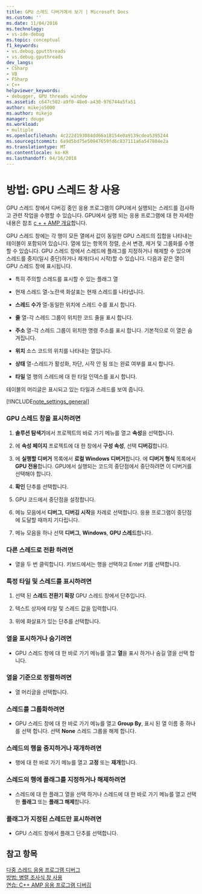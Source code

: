 ```yaml
---
title: GPU 스레드 디버거에서 보기 | Microsoft Docs
ms.custom: ''
ms.date: 11/04/2016
ms.technology:
- vs-ide-debug
ms.topic: conceptual
f1_keywords:
- vs.debug.gputthreads
- vs.debug.gputhreads
dev_langs:
- CSharp
- VB
- FSharp
- C++
helpviewer_keywords:
- debugger, GPU threads window
ms.assetid: c647c502-a9f0-48e0-a430-976744a5fa51
author: mikejo5000
ms.author: mikejo
manager: douge
ms.workload:
- multiple
ms.openlocfilehash: 4c222d193084dd66a18154e0a9139cdea5395244
ms.sourcegitcommit: 6a9d5bd75e50947659fd6c837111a6a547884e2a
ms.translationtype: MT
ms.contentlocale: ko-KR
ms.lasthandoff: 04/16/2018
---
```

# <a name="how-to-use-the-gpu-threads-window"></a>방법: GPU 스레드 창 사용
GPU 스레드 창에서 디버깅 중인 응용 프로그램의 GPU에서 실행되는 스레드를 검사하고 관련 작업을 수행할 수 있습니다. GPU에서 실행 되는 응용 프로그램에 대 한 자세한 내용은 참조 [c + + AMP 개요](/cpp/parallel/amp/cpp-amp-overview)합니다.  
  
 GPU 스레드 창에는 각 행이 모든 열에서 값이 동일한 GPU 스레드의 집합을 나타내는 테이블이 포함되어 있습니다. 열에 있는 항목의 정렬, 순서 변경, 제거 및 그룹화를 수행할 수 있습니다. GPU 스레드 창에서 스레드에 플래그를 지정하거나 해제할 수 있으며 스레드를 중지(일시 중단)하거나 재개(다시 시작)할 수 있습니다. 다음과 같은 열이 GPU 스레드 창에 표시됩니다.  
  
-   특히 주의할 스레드를 표시할 수 있는 플래그 열  
  
-   현재 스레드 열-노란색 화살표는 현재 스레드를 나타냅니다.  
  
-   **스레드 수가** 열-동일한 위치에 스레드 수를 표시 합니다.  
  
-   **줄** 열-각 스레드 그룹이 위치한 코드 줄을 표시 합니다.  
  
-   **주소** 열-각 스레드 그룹이 위치한 명령 주소를 표시 합니다. 기본적으로 이 열은 숨겨집니다.  
  
-   **위치** 소스 코드의 위치를 나타내는 열입니다.  
  
-   **상태** 열-스레드가 활성화, 차단, 시작 안 됨 또는 완료 여부를 표시 합니다.  
  
-   **타일** 열 행의 스레드에 대 한 타일 인덱스를 표시 합니다.  
  
 테이블의 머리글은 표시되고 있는 타일과 스레드를 보여 줍니다.  
  
 [!INCLUDE[note_settings_general](../data-tools/includes/note_settings_general_md.md)]  
  
### <a name="to-display-the-gpu-threads-window"></a>GPU 스레드 창을 표시하려면  
  
1.  **솔루션 탐색기**에서 프로젝트의 바로 가기 메뉴를 열고 **속성**을 선택합니다.  
  
2.  에 **속성 페이지** 프로젝트에 대 한 창에서 **구성 속성**, 선택 **디버깅**합니다.  
  
3.  에 **실행할 디버거** 목록에서 **로컬 Windows 디버거**합니다. 에 **디버거 형식** 목록에서 **GPU 전용**합니다. GPU에서 실행되는 코드의 중단점에서 중단하려면 이 디버거를 선택해야 합니다.  
  
4.  **확인** 단추를 선택합니다.  
  
5.  GPU 코드에서 중단점을 설정합니다.  
  
6.  메뉴 모음에서 **디버그**, **디버깅 시작**을 차례로 선택합니다. 응용 프로그램이 중단점에 도달할 때까지 기다립니다.  
  
7.  메뉴 모음을 하나 선택 **디버그**, **Windows**, **GPU 스레드**합니다.  
  
### <a name="to-switch-to-a-different-thread"></a>다른 스레드로 전환 하려면  
  
-   열을 두 번 클릭합니다. 키보드에서는 행을 선택하고 Enter 키를 선택합니다.  
  
### <a name="to-display-a-particular-tile-and-thread"></a>특정 타일 및 스레드를 표시하려면  
  
1.  선택 된 **스레드 전환기 확장** GPU 스레드 창에서 단추입니다.  
  
2.  텍스트 상자에 타일 및 스레드 값을 입력합니다.  
  
3.  위에 화살표가 있는 단추를 선택합니다.  
  
### <a name="to-display-or-hide-a-column"></a>열을 표시하거나 숨기려면  
  
-   GPU 스레드 창에 대 한 바로 가기 메뉴를 열고 **열**을 표시 하거나 숨길 열을 선택 합니다.  
  
### <a name="to-sort-by-a-column"></a>열을 기준으로 정렬하려면  
  
-   열 머리글을 선택합니다.  
  
### <a name="to-group-threads"></a>스레드를 그룹화하려면  
  
-   GPU 스레드 창에 대 한 바로 가기 메뉴를 열고 **Group By**, 표시 된 열 이름 중 하나를 선택 합니다. 선택 **None** 스레드 그룹을 해제 합니다.  
  
### <a name="to-freeze-or-thaw-a-row-of-threads"></a>스레드의 행을 중지하거나 재개하려면  
  
-   행에 대 한 바로 가기 메뉴를 열고 **고정** 또는 **재개**합니다.  
  
### <a name="to-flag-or-unflag-a-row-of-threads"></a>스레드의 행에 플래그를 지정하거나 해제하려면  
  
-   스레드에 대 한 플래그 열을 선택 하거나 스레드에 대 한 바로 가기 메뉴를 열고 선택한 **플래그** 또는 **플래그 해제**합니다.  
  
### <a name="to-display-only-flagged-threads"></a>플래그가 지정된 스레드만 표시하려면  
  
-   GPU 스레드 창에서 플래그 단추를 선택합니다.  
  
## <a name="see-also"></a>참고 항목  
 [다중 스레드 응용 프로그램 디버그](../debugger/debug-multithreaded-applications-in-visual-studio.md)   
 [방법: 병렬 조사식 창 사용](../debugger/how-to-use-the-parallel-watch-window.md)   
 [연습: C++ AMP 응용 프로그램 디버깅](/cpp/parallel/amp/walkthrough-debugging-a-cpp-amp-application)
